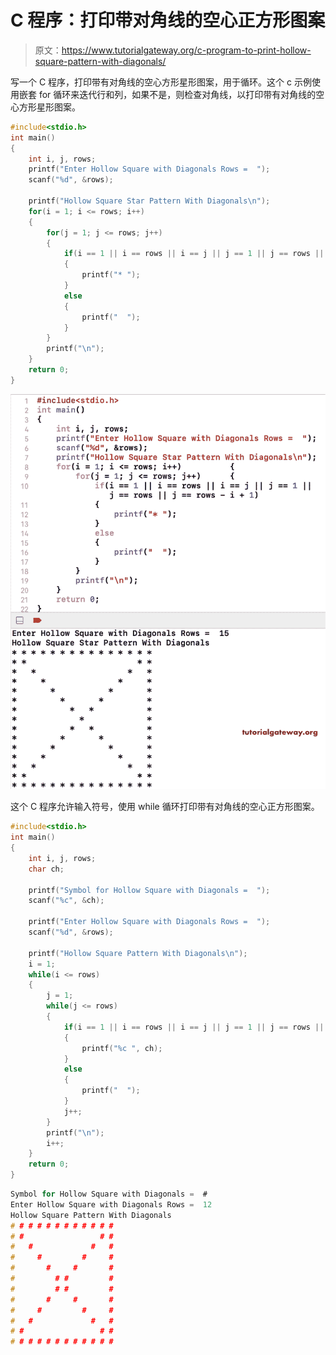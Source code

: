 # C 程序：打印带对角线的空心正方形图案

> 原文：<https://www.tutorialgateway.org/c-program-to-print-hollow-square-pattern-with-diagonals/>

写一个 C 程序，打印带有对角线的空心方形星形图案，用于循环。这个 c 示例使用嵌套 for 循环来迭代行和列，如果不是，则检查对角线，以打印带有对角线的空心方形星形图案。

```c
#include<stdio.h>
int main()
{
    int i, j, rows;
    printf("Enter Hollow Square with Diagonals Rows =  ");
    scanf("%d", &rows);

    printf("Hollow Square Star Pattern With Diagonals\n");
    for(i = 1; i <= rows; i++)
    {
        for(j = 1; j <= rows; j++)
        {
            if(i == 1 || i == rows || i == j || j == 1 || j == rows || j == rows - i + 1)
            {
                printf("* ");
            }
            else
            {
                printf("  ");
            }         
        }
        printf("\n");   
    }
    return 0;
}
```

![C Program to Print Hollow Square Pattern With Diagonals 1](img/48e86bec2ed0ef3ce8ac0b6a5951d16a.png)

这个 C 程序允许输入符号，使用 while 循环打印带有对角线的空心正方形图案。

```c
#include<stdio.h>
int main()
{
    int i, j, rows;
    char ch;

    printf("Symbol for Hollow Square with Diagonals =  ");
    scanf("%c", &ch);

    printf("Enter Hollow Square with Diagonals Rows =  ");
    scanf("%d", &rows);

    printf("Hollow Square Pattern With Diagonals\n");
    i = 1;
    while(i <= rows)
    {
        j = 1;
        while(j <= rows)
        {
            if(i == 1 || i == rows || i == j || j == 1 || j == rows || j == rows - i + 1)
            {
                printf("%c ", ch);
            }
            else
            {
                printf("  ");
            } 
            j++;        
        }
        printf("\n");  
        i++; 
    }
    return 0;
}
```

```c
Symbol for Hollow Square with Diagonals =  #
Enter Hollow Square with Diagonals Rows =  12
Hollow Square Pattern With Diagonals
# # # # # # # # # # # # 
# #                 # # 
#   #             #   # 
#     #         #     # 
#       #     #       # 
#         # #         # 
#         # #         # 
#       #     #       # 
#     #         #     # 
#   #             #   # 
# #                 # # 
# # # # # # # # # # # # 
```